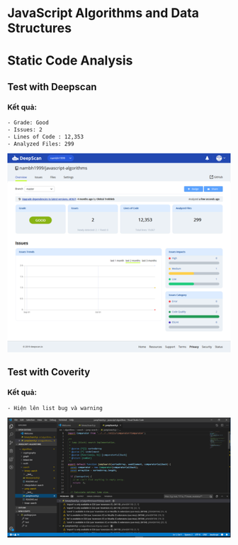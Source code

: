 # JavaScript Algorithms and Data Structures
# Static Code Analysis

## Test with Deepscan

### Kết quả:
    - Grade: Good
    - Issues: 2
    - Lines of Code : 12,353
    - Analyzed Files: 299
	
![Deepscan Screenshot](./assets/screenshot.png)


## Test with Coverity

### Kết quả:
	- Hiện lên list bug và warning

![Deepscan Screenshot](./assets/Capture.png)